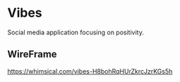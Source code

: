 # Vibes
Social media application focusing on positivity.

## WireFrame
https://whimsical.com/vibes-H8bohRqHUrZkrcJzrKGs5h
